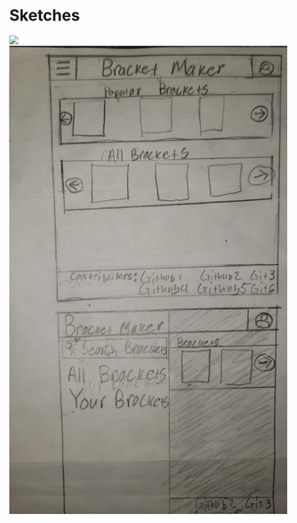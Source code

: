 # Sketches
<img src="https://github.com/UsabilityEngineering/bracket-maker/blob/main/phaseI/Web%201920%20%E2%80%93%201.png" width=500 length=500>
<img src="https://github.com/UsabilityEngineering/bracket-maker/blob/main/phaseI/2022_09_30%2010_07%20PM%20Office%20Lens.jpg" width=500 length=600>
